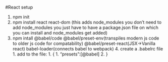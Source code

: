 #React setup 

1. npm init
2.  npm install react react-dom (this adds node_modules you don’t need to add node_modules you just have to have a package.json file on which you can install and node_modules get added)
3.  npm intall @babel/code @babel/preset-env(transpiles modern js code to older js code for compatability) @babel/preset-react(JSX->Vanilla react) babel-loader(connects babel to webpack)
    4. create a .babelrc file
        1. add to the file:
            1. {
                1. “presets”:[@babel]
            2. }
